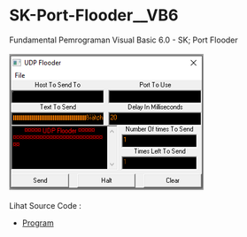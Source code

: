 # SK-Port-Flooder__VB6
Fundamental Pemrograman Visual Basic 6.0 - SK; Port Flooder<br><br>
<img src="https://github.com/RizkyKhapidsyah/SK-Port-Flooder__VB6/blob/main/result/001.png"><br><br>
Lihat Source Code : <br>
- <a href="https://github.com/RizkyKhapidsyah/SK-Port-Flooder__VB6/blob/main/udpflud.Frm">Program</a>
